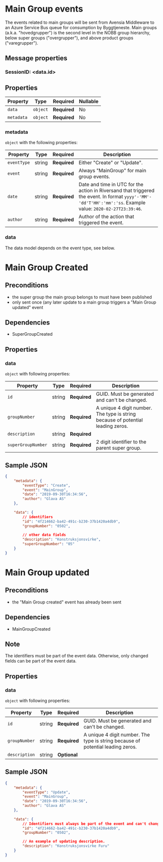 # Main Group events

The events related to main groups will be sent from Avensia Middleware to an Azure Service Bus queue for consumption by Byggtjeneste. Main groups (a.k.a. "hovedgrupper") is the second level in the NOBB group hierarchy, below super groups ("overgrupper"), and above product groups ("varegrupper").

## Message properties

### SessionID: 	<data.id>

## Properties

| Property              | Type     | Required     | Nullable |
| --------------------- | -------- | ------------ | -------- |
| `data`                | `object` | **Required** | No       |
| `metadata`            | `object` | **Required** | No       |

### metadata

`object` with the following properties:

| Property          | Type    | Required     | Description |
| ------------------| ------- | ------------ | ------- |
| `eventType`       | string  | **Required** | Either "Create" or "Update".
| `event`           | string  | **Required** | Always "MainGroup" for main group events.
| `date`            | string  | **Required** | Date and time in UTC for the action in Riversand that triggered the event. In format `yyyy'-'MM'-'dd'T'HH':'mm':'ss`. Example value: `2020-02-27T23:39:46`.
| `author`          | string  | **Required** | Author of the action that triggered the event.

### data
The data model depends on the event type, see below.

# Main Group Created

## Preconditions
- the super group the main group belongs to must have been published
- only sent once (any later update to a main group triggers a "Main Group updated" event

## Dependencies
- SuperGroupCreated

## Properties

### data

`object` with following properties:

| Property                    | Type    | Required     | Description |
| --------------------------- | ------- | ------------ | ------------
| `id`                        | string  | **Required** | GUID. Must be generated and can't be changed.
| `groupNumber`               | string  | **Required** | A unique 4 digit number. The type is string because of potential leading zeros.
| `description`               | string  | **Required** |
| `superGroupNumber`          | string  | **Required** | 2 digit identifier to the parent super group.

## Sample JSON

```json
{
	"metadata": {
		"eventType": "Create",
		"event": "MainGroup",
		"date": "2019-09-30T16:34:56",
		"author": "Glava AS"
	},
	
	"data": {
		// identifiers
		"id": "4f214662-ba42-491c-b230-37b1420a4db9",
		"groupNumber": "0502",
		
		// other data fields
		"description": "Konstruksjonsvirke",
		"superGroupNumber": "05"
	}
}
```

# Main Group updated

## Preconditions
- the "Main Group created" event has already been sent

## Dependencies
- MainGroupCreated

## Note
The identifiers must be part of the event data. Otherwise, only changed fields can be part of the event data.

## Properties

### data

`object` with following properties:

| Property                    | Type    | Required     | Description |
| --------------------------- | ------- | ------------ | ------------
| `id`                        | string  | **Required** | GUID. Must be generated and can't be changed.
| `groupNumber`               | string  | **Required** | A unique 4 digit number. The type is string because of potential leading zeros.
| `description`               | string  | **Optional** |


## Sample JSON

```json
{
	"metadata": {
		"eventType": "Update",
		"event": "MainGroup",
		"date": "2019-09-30T16:34:56",
		"author": "Glava AS"
	},
	
	"data": {
		// Identifiers must always be part of the event and can't change value.
		"id": "4f214662-ba42-491c-b230-37b1420a4db9",
		"groupNumber": "0502",

		// An example of updating description.
		"description": "Konstruksjonsvirke Furu"
	}
}
```
